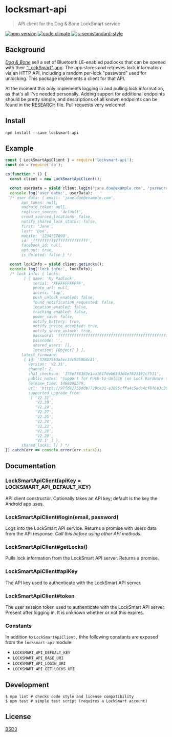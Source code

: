 # locksmart-api

> API client for the Dog & Bone LockSmart service

[![npm version](https://img.shields.io/npm/v/locksmart-api.svg)](https://www.npmjs.com/package/locksmart-api)
[![code climate](https://img.shields.io/codeclimate/github/spinda/locksmart-api.svg)](https://codeclimate.com/github/spinda/locksmart-api)
[![js-semistandard-style](https://img.shields.io/badge/code%20style-semistandard-brightgreen.svg)](https://github.com/Flet/semistandard)

## Background

[*Dog & Bone*](https://www.dogandbonecases.com/) sell a set of Bluetooth
LE-enabled padlocks that can be opened with their
["LockSmart" app](https://play.google.com/store/apps/details?id=com.dogandbonecases.locksmart).
The app stores and retrieves lock information via an HTTP API, including a
random per-lock "password" used for unlocking. This package implements a client
for that API.

At the moment this only implements logging in and pulling lock information, as
that's all I've needed personally. Adding support for additional endpoints
should be pretty simple, and descriptions of all known endpoints can be found in
the [RESEARCH](/RESEARCH) file. Pull requests very welcome!

## Install

```
npm install --save locksmart-api
```

## Example

```javascript
const { LockSmartApiClient } = require('locksmart-api');
const co = require('co');

co(function * () {
  const client = new LockSmartApiClient();

  const userData = yield client.login('jane.doe@example.com', 'password123');
  console.log('user data:', userData);
  /* user data: { email: 'jane.doe@example.com',
       apn_token: null,
       android_token: null,
       register_source: 'default',
       crowd_sourced_locations: false,
       notify_shared_lock_status: false,
       first: 'Jane',
       last: 'Doe',
       mobile: '1234567890',
       id: 'ffffffffffffffffffffffff',
       facebook_id: null,
       opt_out: true,
       is_deleted: false } */

  const lockInfo = yield client.getLocks();
  console.log('lock info:', lockInfo);
  /* lock info: { locks: 
        [ { name: 'My Padlock',
            serial: 'FFFFFFFFFFFF',
            photo_url: null,
            access: 'tap',
            push_unlock_enabled: false,
            found_notification_requested: false,
            location_enabled: false,
            tracking_enabled: false,
            power_save: false,
            notify_battery: true,
            notify_invite_accepted: true,
            notify_share_unlock: true,
            password: 'ffffffffffffffffffffffffffffffffffffffffffffffffffffffffffffffff',
            passcode: '',
            shared_users: [],
            location: [Object] } ],
       latest_firmware: 
        { id: '57847553a3ec34c9258b4c41',
          version: 'V2.31',
          channel: 2,
          sha1_checksum: '178e7f8303e1aa1617deb63d3d4e7623191c7511',
          public_notes: 'Support for Push-to-Unlock (on Lock hardware that supports it) and Location Services features',
          release_time: 1468298579,
          url: 'https://97fd82753dda7729ce31-e3895cffa4c5dde4cf6f6a3c268ece7b.ssl.cf4.rackcdn.com/V2.315784755363645.hex',
          supported_upgrade_from: 
           [ 'V2.31',
             'V2.30',
             'V2.29',
             'V2.27',
             'V2.25',
             'V2.24',
             'V2.23',
             'V2.28',
             'V2.20',
             'V2.1' ] },
       shared_locks: [] } */
}).catch(err => console.error(err.stack));
```

## Documentation

### LockSmartApiClient(apiKey = LOCKSMART_API_DEFAULT_KEY)

API client constructor. Optionally takes an API key; default is the key the
Android app uses.

### LockSmartApiClient#login(email, password)

Logs into the LockSmart API service. Returns a promise with users data from the
API response. *Call this before using other API methods.*

### LockSmartApiClient#getLocks()

Pulls lock information from the LockSmart API server. Returns a promise.

### LockSmartApiClient#apiKey

The API key used to authenticate with the LockSmart API server.

### LockSmartApiClient#token

The user session token used to authenticate with the LockSmart API server.
Present after logging in. It is unknown whether or not this expires.

### Constants

In addition to `LockSmartApiClient,` thhe following constants are exposed from
the `locksmart-api` module:

- `LOCKSMART_API_DEFUALT_KEY`
- `LOCKSMART_API_BASE_URI`
- `LOCKSMART_API_LOGIN_URI`
- `LOCKSMART_API_GET_LOCKS_URI`

## Development

```
$ npm lint # checks code style and license compatibility
$ npm test # simple test script (requires a LockSmart account)
```

## License

[BSD3](/LICENSE)

